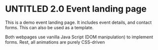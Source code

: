 # UNTITLED 2.0 Event landing page
This is a demo event landing page. It includes event details, and contact forms. This can also be used as a template.

Both webpages use vanilla Java Script (DOM manipulation) to implement forms. Rest, all animations are purely CSS-driven
